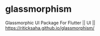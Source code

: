 # glassmorphism
Glassmorphic UI Package For Flutter || UI ||
https://riticksaha.github.io/glassmorphism/
